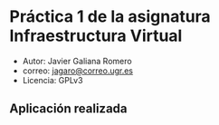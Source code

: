 Práctica 1 de la asignatura Infraestructura Virtual
===================================================
- Autor: Javier Galiana Romero
- correo: jagaro@correo.ugr.es
- Licencia: GPLv3

Aplicación realizada
--------------------
